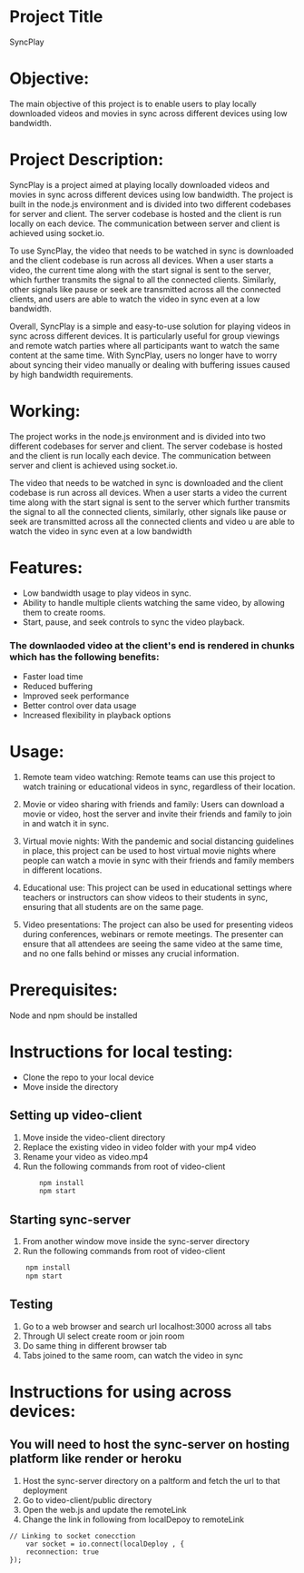# Project Title
SyncPlay

# Objective:
The main objective of this project is to enable users to play locally downloaded videos and movies in sync across different devices using low bandwidth.

# Project Description:
SyncPlay is a project aimed at playing locally downloaded videos and movies in sync across different devices using low bandwidth. The project is built in the node.js environment and is divided into two different codebases for server and client. The server codebase is hosted and the client is run locally on each device. The communication between server and client is achieved using socket.io.

To use SyncPlay, the video that needs to be watched in sync is downloaded and the client codebase is run across all devices. When a user starts a video, the current time along with the start signal is sent to the server, which further transmits the signal to all the connected clients. Similarly, other signals like pause or seek are transmitted across all the connected clients, and users are able to watch the video in sync even at a low bandwidth.

Overall, SyncPlay is a simple and easy-to-use solution for playing videos in sync across different devices. It is particularly useful for group viewings and remote watch parties where all participants want to watch the same content at the same time. With SyncPlay, users no longer have to worry about syncing their video manually or dealing with buffering issues caused by high bandwidth requirements.

# Working:
The project works in the node.js environment and is divided into two different codebases for server and client. The server codebase is hosted and the client is run locally each device. The communication between server and client is achieved using socket.io.

The video that needs to be watched in sync is downloaded and the client codebase is run across all devices. When a user starts a video the current time along with the start signal is sent to the server which further transmits the signal to all the connected clients, similarly, other signals like pause or seek are transmitted across all the connected clients and video u are able to watch the video in sync even at a low bandwidth

# Features:
* Low bandwidth usage to play videos in sync.
* Ability to handle multiple clients watching the same video, by allowing them to create rooms.
* Start, pause, and seek controls to sync the video playback.

### The downlaoded video at the client's end is rendered in chunks which has the following benefits:
* Faster load time
* Reduced buffering
* Improved seek performance
* Better control over data usage
* Increased flexibility in playback options

# Usage:
1. Remote team video watching: Remote teams can use this project to watch training or educational videos in sync, regardless of their location.

2. Movie or video sharing with friends and family: Users can download a movie or video, host the server and invite their friends and family to join in and watch it in sync.

3. Virtual movie nights: With the pandemic and social distancing guidelines in place, this project can be used to host virtual movie nights where people can watch a movie in sync with their friends and family members in different locations.

4. Educational use: This project can be used in educational settings where teachers or instructors can show videos to their students in sync, ensuring that all students are on the same page.

5. Video presentations: The project can also be used for presenting videos during conferences, webinars or remote meetings. The presenter can ensure that all attendees are seeing the same video at the same time, and no one falls behind or misses any crucial information.


# Prerequisites:
Node and npm should be installed

# Instructions for local testing:
* Clone the repo to your local device
* Move inside the directory

## Setting up video-client
1. Move inside the video-client directory
2. Replace the existing video in video folder with your mp4 video
3. Rename your video as video.mp4
4. Run the following commands from root of video-client
    ```bash
        npm install
        npm start
    ```

## Starting sync-server
1. From another window move inside the sync-server directory
2. Run the following commands from root of video-client
```bash
    npm install
    npm start
```

## Testing
1. Go to a web browser and search url localhost:3000 across all tabs
2. Through UI select create room or join room
3. Do same thing in different browser tab 
4. Tabs joined to the same room, can watch the video in sync


# Instructions for using across devices:
## You will need to host the sync-server on hosting platform like render or heroku


1. Host the sync-server directory on a paltform and fetch the url to that deployment
2. Go to video-client/public directory
3. Open the web.js and update the remoteLink
4. Change the link in following from localDepoy to remoteLink

```
// Linking to socket conecction
    var socket = io.connect(localDeploy , {
    reconnection: true
});
```






